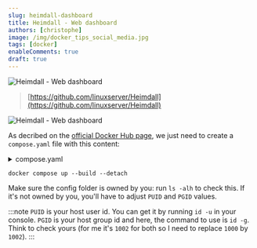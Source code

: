 ```yaml
---
slug: heimdall-dashboard
title: Heimdall - Web dashboard
authors: [christophe]
image: /img/docker_tips_social_media.jpg
tags: [docker]
enableComments: true
draft: true
---
```

![Heimdall - Web dashboard](/img/docker_tips_banner.jpg)

> [https://github.com/linuxserver/Heimdall](https://github.com/linuxserver/Heimdall)


![Heimdall - Web dashboard](./images/heimdall.gif)

As decribed on the [official Docker Hub page](https://hub.docker.com/r/linuxserver/heimdall/), we just need to create a `compose.yaml` file with this content:

<details>
<summary>compose.yaml</summary>


```yaml
services:
  heimdall:
    image: lscr.io/linuxserver/heimdall:latest
    container_name: heimdall
    environment:
      - PUID=1002
      - PGID=1002
      - TZ=Europe/Brussels
    volumes:
      - ./config:/config
    ports:
      - 80:80
      - 443:443
    restart: unless-stopped

```
</details>

`docker compose up --build --detach`

Make sure the config folder is owned by you: run `ls -alh` to check this. If it's not owned by you, you'll have to adjust `PUID` and `PGID` values.

:::note
`PUID` is your host user id. You can get it by running `id -u` in your console. `PGID` is your host group id and here, the command to use is `id -g`. Think to check yours (for me it's `1002` for both so I need to replace `1000` by `1002`).
:::
